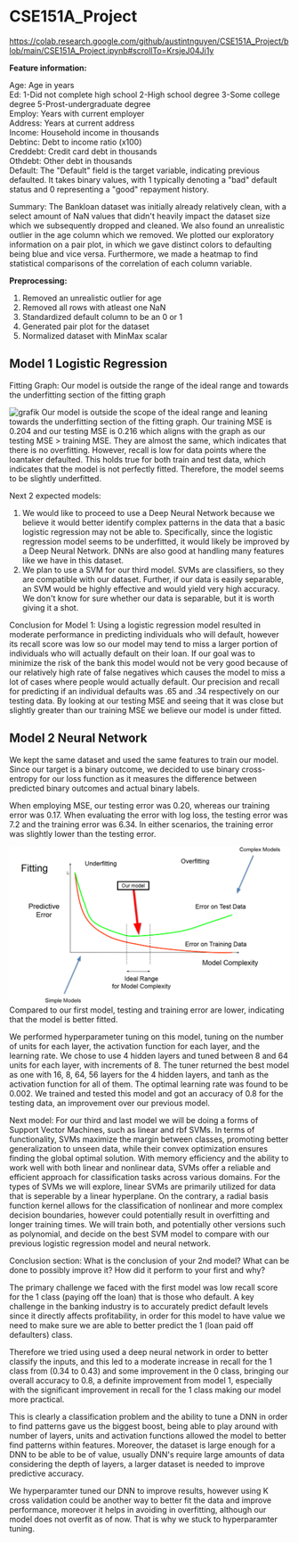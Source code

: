 # CSE151A_Project

https://colab.research.google.com/github/austintnguyen/CSE151A_Project/blob/main/CSE151A_Project.ipynb#scrollTo=KrsjeJ04Ji1y

**Feature information:**

Age: Age in years  
Ed: 1-Did not complete high school 2-High school degree 3-Some college degree 5-Prost-undergraduate degree  
Employ: Years with current employer  
Address: Years at current address  
Income: Household income in thousands  
Debtinc: Debt to income ratio (x100)  
Creddebt: Credit card debt in thousands  
Othdebt: Other debt in thousands  
Default: The "Default" field is the target variable, indicating previous defaulted. It takes binary values, with 1 typically denoting a "bad" default status and 0 representing a "good" repayment history.  

Summary: The Bankloan dataset was initially already relatively clean, with a select amount of NaN values that didn't heavily impact the dataset size which we subsequently dropped and cleaned. We also found an unrealistic outlier in the age column which we removed. We plotted our exploratory information on a pair plot, in which we gave distinct colors to defaulting being blue and vice versa. Furthermore, we made a heatmap to find statistical comparisons of the correlation of each column variable.

**Preprocessing:**
1. Removed an unrealistic outlier for age
2. Removed all rows with atleast one NaN
3. Standardized default column to be an 0 or 1
4. Generated pair plot for the dataset
5. Normalized dataset with MinMax scalar

## Model 1 Logistic Regression

Fitting Graph: Our model is outside the range of the ideal range and towards the underfitting section of the fitting graph

![grafik](https://github.com/austintnguyen/CSE151A_Project/assets/74422644/bf36c227-a93e-4252-b274-559cb981f009)
Our model is outside the scope of the ideal range and leaning towards the underfitting section of the fitting graph. Our training MSE is 0.204 and our testing MSE is 0.216 which aligns with the graph as our testing MSE > training MSE. They are almost the same, which indicates that there is no overfitting. However, recall is low for data points where the loantaker defaulted. This holds true for both train and test data, which indicates that the model is not perfectly fitted. Therefore, the model seems to be slightly underfitted.

Next 2 expected models:

1. We would like to proceed to use a Deep Neural Network because we believe it would better identify complex patterns in the data that a basic logistic regression may not be able to. Specifically, since the logistic regression model seems to be underfitted, it would likely be improved by a Deep Neural Network. DNNs are also good at handling many features like we have in this dataset.
2. We plan to use a SVM for our third model. SVMs are classifiers, so they are compatible with our dataset. Further, if our data is easily separable, an SVM would be highly effective and would yield very high accuracy. We don't know for sure whether our data is separable, but it is worth giving it a shot.

Conclusion for Model 1: Using a logistic regression model resulted in moderate performance in predicting individuals who will default, however its recall score was low so our model may tend to miss a larger portion of individuals who will actually default on their loan. If our goal was to minimize the risk of the bank this model would not be very good because of our relatively high rate of false negatives which causes the model to miss a lot of cases where people would actually default. Our precision and recall for predicting if an individual defaults was .65 and .34 respectively on our testing data. By looking at our testing MSE and seeing that it was close but slightly greater than our training MSE we believe our model is under fitted.

## Model 2 Neural Network
    
We kept the same dataset and used the same features to train our model. Since our target is a binary outcome, we decided to use binary cross-entropy for our loss function as it measures the difference between predicted binary outcomes and actual binary labels. 
    
When employing MSE, our testing error was 0.20, whereas our training error was 0.17. When evaluating the error with log loss, the testing error was 7.2 and the training error was 6.34. In either scenarios, the training error was slightly lower than the testing error.

![image](image.png)
Compared to our first model, testing and training error are lower, indicating that the model is better fitted. 

We performed hyperparameter tuning on this model, tuning on the number of units for each layer, the activation function for each layer, and the learning rate. We chose to use 4 hidden layers and tuned between 8 and 64 units for each layer, with increments of 8. The tuner returned the best model as one with 16, 8, 64, 56 layers for the 4 hidden layers, and tanh as the activation function for all of them. The optimal learning rate was found to be 0.002. We trained and tested this model and got an accuracy of 0.8 for the testing data, an improvement over our previous model.

Next model: For our third and last model we will be doing a forms of Support Vector Machines, such as linear and rbf SVMs. In terms of functionality, SVMs maximize the margin between classes, promoting better generalization to unseen data, while their convex optimization ensures finding the global optimal solution. With memory efficiency and the ability to work well with both linear and nonlinear data, SVMs offer a reliable and efficient approach for classification tasks across various domains. For the types of SVMs we will explore, linear SVMs are primarily utilized for data that is seperable by a linear hyperplane. On the contrary, a radial basis function kernel allows for the classification of nonlinear and more complex decision boundaries, however could potentially result in overfitting and longer training times. We will train both, and potentially other versions such as polynomial, and decide on the best SVM model to compare with our previous logistic regression model and neural network.

Conclusion section: What is the conclusion of your 2nd model? What can be done to possibly improve it? How did it perform to your first and why?   


The primary challenge we faced with the first model was low recall score for the 1 class (paying off the loan) that is those who default. A key challenge in the banking industry is to accurately predict default levels since it directly affects profitability, in order for this model to have value we need to make sure we are able to better predict the 1 (loan paid off defaulters) class.  


Therefore we tried using used a deep neural network in order to better classify the inputs, and this led to a moderate increase in recall for the 1 class from (0.34 to 0.43) and some improvement in the 0 class, bringing our overall accuracy to 0.8, a definite improvement from model 1, especially with the significant improvement in recall for the 1 class making our model more practical.

This is clearly a classification problem and the ability to tune a DNN in order to find patterns gave us the biggest boost, being able to play around with number of layers, units and activation functions allowed the model to better find patterns within features. Moreover, the dataset is large enough for a DNN to be able to be of value, usually DNN's require large amounts of data considering the depth of layers, a larger dataset is needed to improve predictive accuracy. 

We hyperparamter tuned our DNN to improve results, however using K cross validation could be another way to better fit the data and improve performance, moreover it helps in avoiding in overfitting, although our model does not overfit as of now. That is why we stuck to hyperparamter tuning. 